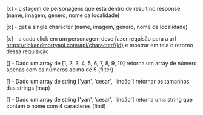 [x] - Listagem de personagens que está dentro de result no response (name, imagem, genero, nome da localidade)

[x] - get a single character (name, imagem, genero, nome da localidade)

[x] - a cada click em um personagem deve fazer requisão para a url https://rickandmortyapi.com/api/character/{id} e mostrar em tela o retorno dessa requisição

[] - Dado um array de [1, 2, 3, 4, 5, 6, 7, 8, 9, 10] retorna um array de número apenas com os números acima de 5 (filter)

[] - Dado um array de string ['yan', 'cesar', 'lindão'] retornar os tamanhos das strings (map)

[] - Dado um array de string ['yan', 'cesar', 'lindão'] retorna uma string que contem o nome com 4 caracteres (find)
